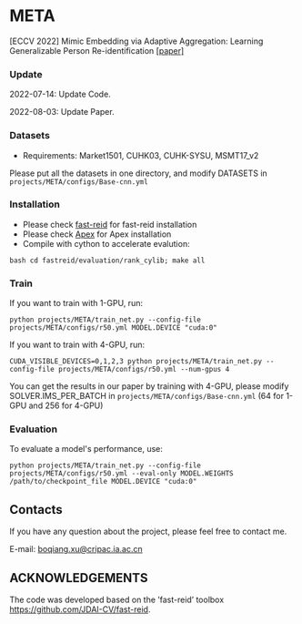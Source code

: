 # META
[ECCV 2022] Mimic Embedding via Adaptive Aggregation: Learning Generalizable Person Re-identification [[paper]](https://arxiv.org/pdf/2112.08684.pdf)

### Update
2022-07-14: Update Code. 

2022-08-03: Update Paper. 

### Datasets
* Requirements: Market1501, CUHK03, CUHK-SYSU, MSMT17_v2

Please put all the datasets in one directory, and modify DATASETS in ```projects/META/configs/Base-cnn.yml```

### Installation
* Please check [fast-reid](https://github.com/JDAI-CV/fast-reid/blob/master/INSTALL.md) for fast-reid installation
* Please check [Apex](https://github.com/NVIDIA/apex) for Apex installation
* Compile with cython to accelerate evalution: 
```
bash cd fastreid/evaluation/rank_cylib; make all
```

### Train
If you want to train with 1-GPU, run:
```
python projects/META/train_net.py --config-file projects/META/configs/r50.yml MODEL.DEVICE "cuda:0"
```
If you want to train with 4-GPU, run:
```
CUDA_VISIBLE_DEVICES=0,1,2,3 python projects/META/train_net.py --config-file projects/META/configs/r50.yml --num-gpus 4
```
You can get the results in our paper by training with 4-GPU, please modify SOLVER.IMS_PER_BATCH in ```projects/META/configs/Base-cnn.yml``` (64 for 1-GPU and 256 for 4-GPU)

### Evaluation
To evaluate a model's performance, use:
```
python projects/META/train_net.py --config-file projects/META/configs/r50.yml --eval-only MODEL.WEIGHTS /path/to/checkpoint_file MODEL.DEVICE "cuda:0"
```

## Contacts
If you have any question about the project, please feel free to contact me.

E-mail: boqiang.xu@cripac.ia.ac.cn

## ACKNOWLEDGEMENTS
The code was developed based on the ’fast-reid’ toolbox https://github.com/JDAI-CV/fast-reid.

